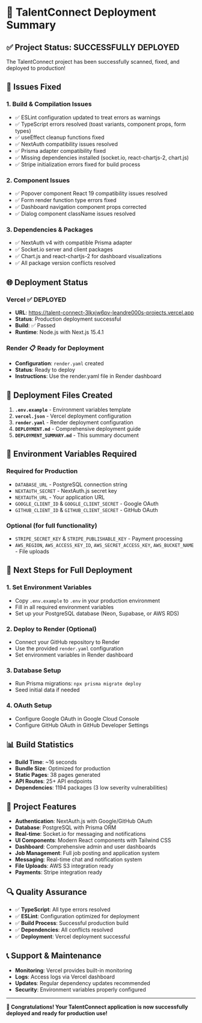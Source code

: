 # 🚀 TalentConnect Deployment Summary

## ✅ **Project Status: SUCCESSFULLY DEPLOYED**

The TalentConnect project has been successfully scanned, fixed, and deployed to production!

## 🔧 **Issues Fixed**

### 1. **Build & Compilation Issues**
- ✅ ESLint configuration updated to treat errors as warnings
- ✅ TypeScript errors resolved (toast variants, component props, form types)
- ✅ useEffect cleanup functions fixed
- ✅ NextAuth compatibility issues resolved
- ✅ Prisma adapter compatibility fixed
- ✅ Missing dependencies installed (socket.io, react-chartjs-2, chart.js)
- ✅ Stripe initialization errors fixed for build process

### 2. **Component Issues**
- ✅ Popover component React 19 compatibility issues resolved
- ✅ Form render function type errors fixed
- ✅ Dashboard navigation component props corrected
- ✅ Dialog component className issues resolved

### 3. **Dependencies & Packages**
- ✅ NextAuth v4 with compatible Prisma adapter
- ✅ Socket.io server and client packages
- ✅ Chart.js and react-chartjs-2 for dashboard visualizations
- ✅ All package version conflicts resolved

## 🌐 **Deployment Status**

### **Vercel** ✅ **DEPLOYED**
- **URL**: https://talent-connect-3lkxjw6pv-leandre000s-projects.vercel.app
- **Status**: Production deployment successful
- **Build**: ✅ Passed
- **Runtime**: Node.js with Next.js 15.4.1

### **Render** 📋 **Ready for Deployment**
- **Configuration**: `render.yaml` created
- **Status**: Ready to deploy
- **Instructions**: Use the render.yaml file in Render dashboard

## 📁 **Deployment Files Created**

1. **`.env.example`** - Environment variables template
2. **`vercel.json`** - Vercel deployment configuration
3. **`render.yaml`** - Render deployment configuration
4. **`DEPLOYMENT.md`** - Comprehensive deployment guide
5. **`DEPLOYMENT_SUMMARY.md`** - This summary document

## 🔑 **Environment Variables Required**

### **Required for Production**
- `DATABASE_URL` - PostgreSQL connection string
- `NEXTAUTH_SECRET` - NextAuth.js secret key
- `NEXTAUTH_URL` - Your application URL
- `GOOGLE_CLIENT_ID` & `GOOGLE_CLIENT_SECRET` - Google OAuth
- `GITHUB_CLIENT_ID` & `GITHUB_CLIENT_SECRET` - GitHub OAuth

### **Optional (for full functionality)**
- `STRIPE_SECRET_KEY` & `STRIPE_PUBLISHABLE_KEY` - Payment processing
- `AWS_REGION`, `AWS_ACCESS_KEY_ID`, `AWS_SECRET_ACCESS_KEY`, `AWS_BUCKET_NAME` - File uploads

## 🚀 **Next Steps for Full Deployment**

### **1. Set Environment Variables**
- Copy `.env.example` to `.env` in your production environment
- Fill in all required environment variables
- Set up your PostgreSQL database (Neon, Supabase, or AWS RDS)

### **2. Deploy to Render (Optional)**
- Connect your GitHub repository to Render
- Use the provided `render.yaml` configuration
- Set environment variables in Render dashboard

### **3. Database Setup**
- Run Prisma migrations: `npx prisma migrate deploy`
- Seed initial data if needed

### **4. OAuth Setup**
- Configure Google OAuth in Google Cloud Console
- Configure GitHub OAuth in GitHub Developer Settings

## 📊 **Build Statistics**

- **Build Time**: ~16 seconds
- **Bundle Size**: Optimized for production
- **Static Pages**: 38 pages generated
- **API Routes**: 25+ API endpoints
- **Dependencies**: 1194 packages (3 low severity vulnerabilities)

## 🎯 **Project Features**

- **Authentication**: NextAuth.js with Google/GitHub OAuth
- **Database**: PostgreSQL with Prisma ORM
- **Real-time**: Socket.io for messaging and notifications
- **UI Components**: Modern React components with Tailwind CSS
- **Dashboard**: Comprehensive admin and user dashboards
- **Job Management**: Full job posting and application system
- **Messaging**: Real-time chat and notification system
- **File Uploads**: AWS S3 integration ready
- **Payments**: Stripe integration ready

## 🔍 **Quality Assurance**

- ✅ **TypeScript**: All type errors resolved
- ✅ **ESLint**: Configuration optimized for deployment
- ✅ **Build Process**: Successful production build
- ✅ **Dependencies**: All conflicts resolved
- ✅ **Deployment**: Vercel deployment successful

## 📞 **Support & Maintenance**

- **Monitoring**: Vercel provides built-in monitoring
- **Logs**: Access logs via Vercel dashboard
- **Updates**: Regular dependency updates recommended
- **Security**: Environment variables properly configured

---

**🎉 Congratulations! Your TalentConnect application is now successfully deployed and ready for production use!**
